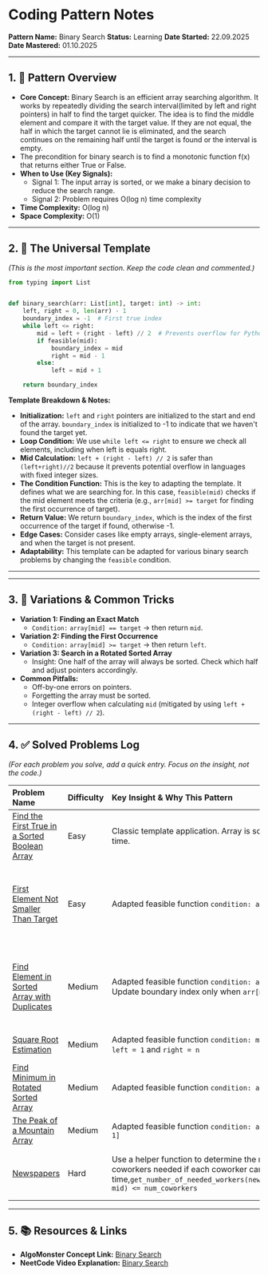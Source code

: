 # **Coding Pattern Notes**

**Pattern Name:** Binary Search
**Status:** Learning
**Date Started:** 22.09.2025
**Date Mastered:** 01.10.2025

---

## **1. 🧠 Pattern Overview**

* **Core Concept:** Binary Search is an efficient array searching algorithm.
  It works by repeatedly dividing the search interval(limited by left and right pointers) in half to find the target
  quicker.
  The idea is to find the middle element and compare it with the target value.
  If they are not equal, the half in which the target cannot lie is eliminated,
  and the search continues on the remaining half until the target is found or the interval is empty.
* The precondition for binary search is to find a monotonic function f(x) that returns either True or False.
* **When to Use (Key Signals):**
    * Signal 1: The input array is sorted, or we make a binary decision to reduce the search range.
    * Signal 2: Problem requires O(log n) time complexity
* **Time Complexity:** O(log n)
* **Space Complexity:** O(1)

---

## **2. 📝 The Universal Template**

*(This is the most important section. Keep the code clean and commented.)*

```python
from typing import List


def binary_search(arr: List[int], target: int) -> int:
    left, right = 0, len(arr) - 1
    boundary_index = -1  # First true index
    while left <= right:
        mid = left + (right - left) // 2  # Prevents overflow for Python mid = (left + right) // 2 is okay
        if feasible(mid):
            boundary_index = mid
            right = mid - 1
        else:
            left = mid + 1

    return boundary_index
```

**Template Breakdown & Notes:**

* **Initialization:** `left` and `right` pointers are initialized to the start and end of the array. `boundary_index` is
  initialized to -1 to indicate that we haven't found the target yet.
* **Loop Condition:** We use `while left <= right` to ensure we check all elements, including when left is equals right.
* **Mid Calculation:** `left + (right - left) // 2` is safer than `(left+right)//2` because it prevents potential
  overflow in languages with fixed integer sizes.
* **The Condition Function:** This is the key to adapting the template. It defines what we are searching for. In this
  case, `feasible(mid)` checks if the mid element meets the criteria (e.g., `arr[mid] >= target` for finding the first
  occurrence of target).
* **Return Value:** We return `boundary_index`, which is the index of the first occurrence of the target if found,
  otherwise -1.
* **Edge Cases:** Consider cases like empty arrays, single-element arrays, and when the target is not present.
* **Adaptability:** This template can be adapted for various binary search problems by changing the `feasible`
  condition.

*  **

---

## **3. 🔄 Variations & Common Tricks**

* **Variation 1: Finding an Exact Match**
    * `Condition:` `array[mid] == target` -> then return `mid`.
* **Variation 2: Finding the First Occurrence**
    * `Condition:` `array[mid] >= target` -> then return `left`.
* **Variation 3: Search in a Rotated Sorted Array**
    * Insight: One half of the array will always be sorted. Check which half and adjust pointers accordingly.
* **Common Pitfalls:**
    * Off-by-one errors on pointers.
    * Forgetting the array must be sorted.
    * Integer overflow when calculating `mid` (mitigated by using `left + (right - left) // 2`).

---

## **4. ✅ Solved Problems Log**

*(For each problem you solve, add a quick entry. Focus on the insight, not the code.)*

| Problem Name                                                                                                               | Difficulty | Key Insight & Why This Pattern                                                                                                                                                         | Edge Cases                                                                              | Date Solved  |
|:---------------------------------------------------------------------------------------------------------------------------|:-----------|:---------------------------------------------------------------------------------------------------------------------------------------------------------------------------------------|:----------------------------------------------------------------------------------------|:-------------|
| [Find the First True in a Sorted Boolean Array](https://algo.monster/problems/binary_search_boundary)                      | Easy       | Classic template application. Array is sorted, need O(log n) time.                                                                                                                     | Single element, target not present                                                      | [23-09-2025] |
| [First Element Not Smaller Than Target](https://algo.monster/problems/binary_search_first_element_not_smaller_than_target) | Easy       | Adapted feasible function `condition: arr[mid] >= target`.                                                                                                                             | all elements are greater or iqual target, only last elements is greater or iqual target | [24-09-2025] |
| [Find Element in Sorted Array with Duplicates](https://algo.monster/problems/binary_search_duplicates)                     | Medium     | Adapted feasible function `condition: arr[mid] >= target`. Update boundary index only when `arr[mid] == target`                                                                        | all elements are greater or iqual target, only last elements is greater or iqual target | [25-09-2025] |
| [Square Root Estimation](https://algo.monster/problems/sqrt)                                                               | Medium     | Adapted feasible function `condition: mid >= n`, initialise `left = 1` and `right = n`                                                                                                 | `n=0`, non-perfect square root                                                          | [26-09-2025] |
| [Find Minimum in Rotated Sorted Array](https://algo.monster/problems/min_in_rotated_sorted_array)                          | Medium     | Adapted feasible function `condition: arr[mid] <= arr[-1]`                                                                                                                             | min is last or first element, all elements are equals                                   | [30-09-2025] |
| [The Peak of a Mountain Array](https://algo.monster/problems/peak_of_mountain_array)                                       | Medium     | Adapted feasible function `condition: arr[mid] > arr[mid + 1]`                                                                                                                         | peak is the last element                                                                | [30-09-2025] |
| [Newspapers](https://algo.monster/problems/newspapers_split)                                                               | Hard       | Use a helper function to determine the number of coworkers needed if each coworker can read up to mid time,`get_number_of_needed_workers(newspapers_read_times, mid) <= num_coworkers` | single newspaper's read time exceeds the mid value                                      | [01-10-2025] |

---

## **5. 📚 Resources & Links**
* **AlgoMonster Concept Link:** [Binary Search](https://algo.monster/problems/binary_search_intro)
* **NeetCode Video Explanation:** [Binary Search](https://www.youtube.com/watch?v=s4DPM8ct1pI)
